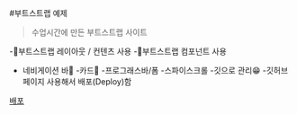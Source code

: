 #부트스트랩 예제

> 수업시간에 만든 부트스트랩 사이트

-🍕부트스트랩 레이아웃 / 컨텐츠 사용
-🌭부트스트랩 컴포넌트 사용

- 네비게이션 바🍳 -카드🥪 -프로그래스바/폼 -스파이스크롤 -깃으로 관리😁 -깃허브 페이지 사용해서 배포(Deploy)함

[배포](https://soneun.github.io/BS5-Portfolio/)
